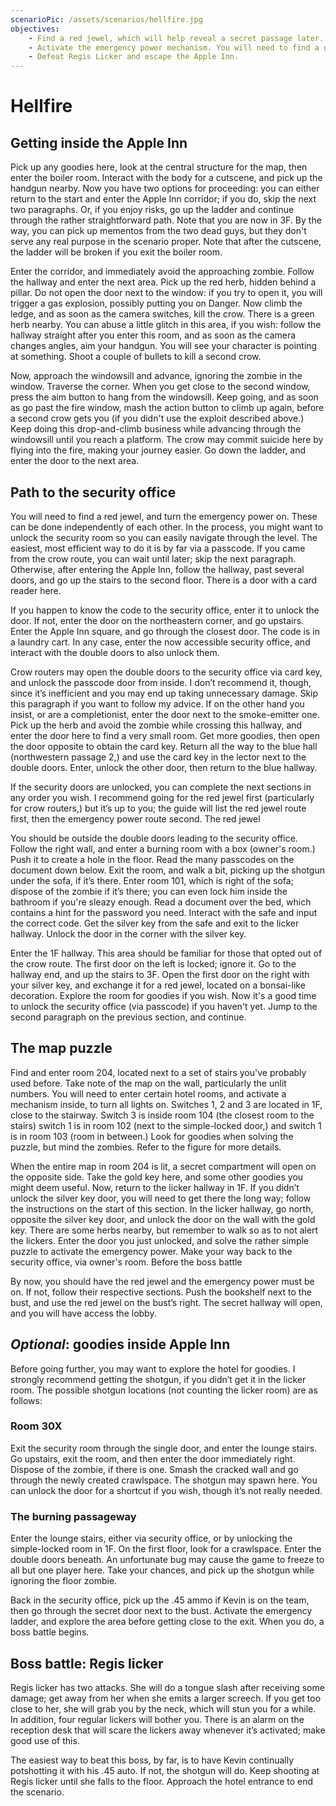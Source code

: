 ```yaml
---
scenarioPic: /assets/scenarios/hellfire.jpg
objectives:
    - Find a red jewel, which will help reveal a secret passage later. You will need to find a silver key in the process.
    - Activate the emergency power mechanism. You will need to find a gold key in the process.
    - Defeat Regis Licker and escape the Apple Inn.
---
```

# Hellfire

<ScenarioOverviewCard/>

## Getting inside the Apple Inn

Pick up any goodies here, look at the central structure for the map, then enter the boiler room. Interact with the body for a cutscene, and pick up the handgun nearby. Now you have two options for proceeding: you can either return to the start and enter the Apple Inn corridor; if you do, skip the next two paragraphs. Or, if you enjoy risks, go up the ladder and continue through the rather straightforward path. Note that you are now in 3F. By the way, you can pick up mementos from the two dead guys, but they don't serve any real purpose in the scenario proper. Note that after the cutscene, the ladder will be broken if you exit the boiler room.

Enter the corridor, and immediately avoid the approaching zombie. Follow the hallway and enter the next area. Pick up the red herb, hidden behind a pillar. Do not open the door next to the window: if you try to open it, you will trigger a gas explosion, possibly putting you on Danger. Now climb the ledge, and as soon as the camera switches, kill the crow. There is a green herb nearby. You can abuse a little glitch in this area, if you wish: follow the hallway straight after you enter this room, and as soon as the camera changes angles, aim your handgun. You will see your character is pointing at something. Shoot a couple of bullets to kill a second crow.

Now, approach the windowsill and advance, ignoring the zombie in the window. Traverse the corner. When you get close to the second window, press the aim button to hang from the windowsill. Keep going, and as soon as go past the fire window, mash the action button to climb up again, before a second crow gets you (if you didn't use the exploit described above.) Keep doing this drop-and-climb business while advancing through the windowsill until you reach a platform. The crow may commit suicide here by flying into the fire, making your journey easier. Go down the ladder, and enter the door to the next area.

## Path to the security office

You will need to find a red jewel, and turn the emergency power on. These can be done independently of each other. In the process, you might want to unlock the security room so you can easily navigate through the level. The easiest, most efficient way to do it is by far via a passcode. If you came from the crow route, you can wait until later; skip the next paragraph. Otherwise, after entering the Apple Inn, follow the hallway, past several doors, and go up the stairs to the second floor. There is a door with a card reader here.

If you happen to know the code to the security office, enter it to unlock the door. If not, enter the door on the northeastern corner, and go upstairs. Enter the Apple Inn square, and go through the closest door. The code is in a laundry cart. In any case, enter the now accessible security office, and interact with the double doors to also unlock them.

Crow routers may open the double doors to the security office via card key, and unlock the passcode door from inside. I don’t recommend it, though, since it’s inefficient and you may end up taking unnecessary damage. Skip this paragraph if you want to follow my advice. If on the other hand you insist, or are a completionist, enter the door next to the smoke-emitter one. Pick up the herb and avoid the zombie while crossing this hallway, and enter the door here to find a very small room. Get more goodies, then open the door opposite to obtain the card key. Return all the way to the blue hall (northwestern passage 2,) and use the card key in the lector next to the double doors. Enter, unlock the other door, then return to the blue hallway.

If the security doors are unlocked, you can complete the next sections in any order you wish. I recommend going for the red jewel first (particularly for crow routers,) but it’s up to you; the guide will list the red jewel route first, then the emergency power route second.
The red jewel

You should be outside the double doors leading to the security office. Follow the right wall, and enter a burning room with a box (owner's room.) Push it to create a hole in the floor. Read the many passcodes on the document down below. Exit the room, and walk a bit, picking up the shotgun under the sofa, if it’s there. Enter room 101, which is right of the sofa; dispose of the zombie if it’s there; you can even lock him inside the bathroom if you're sleazy enough. Read a document over the bed, which contains a hint for the password you need. Interact with the safe and input the correct code. Get the silver key from the safe and exit to the licker hallway. Unlock the door in the corner with the silver key.

Enter the 1F hallway. This area should be familiar for those that opted out of the crow route. The first door on the left is locked; ignore it. Go to the hallway end, and up the stairs to 3F. Open the first door on the right with your silver key, and exchange it for a red jewel, located on a bonsai-like decoration. Explore the room for goodies if you wish. Now it's a good time to unlock the security office (via passcode) if you haven't yet. Jump to the second paragraph on the previous section, and continue.

## The map puzzle

Find and enter room 204, located next to a set of stairs you've probably used before. Take note of the map on the wall, particularly the unlit numbers. You will need to enter certain hotel rooms, and activate a mechanism inside, to turn all lights on. Switches 1, 2 and 3 are located in 1F, close to the stairway. Switch 3 is inside room 104 (the closest room to the stairs) switch 1 is in room 102 (next to the simple-locked door,) and switch 1 is in room 103 (room in between.) Look for goodies when solving the puzzle, but mind the zombies. Refer to the figure for more details.

When the entire map in room 204 is lit, a secret compartment will open on the opposite side. Take the gold key here, and some other goodies you might deem useful. Now, return to the licker hallway in 1F. If you didn’t unlock the silver key door, you will need to get there the long way; follow the instructions on the start of this section. In the licker hallway, go north, opposite the silver key door, and unlock the door on the wall with the gold key. There are some herbs nearby, but remember to walk so as to not alert the lickers. Enter the door you just unlocked, and solve the rather simple puzzle to activate the emergency power. Make your way back to the security office, via owner's room.
Before the boss battle

By now, you should have the red jewel and the emergency power must be on. If not, follow their respective sections. Push the bookshelf next to the bust, and use the red jewel on the bust’s right. The secret hallway will open, and you will have access the lobby.

## *Optional*: goodies inside Apple Inn

Before going further, you may want to explore the hotel for goodies. I strongly recommend getting the shotgun, if you didn’t get it in the licker room. The possible shotgun locations (not counting the licker room) are as follows:

### Room 30X

Exit the security room through the single door, and enter the lounge stairs. Go upstairs, exit the room, and then enter the door immediately right. Dispose of the zombie, if there is one. Smash the cracked wall and go through the newly created crawlspace. The shotgun may spawn here. You can unlock the door for a shortcut if you wish, though it’s not really needed.

### The burning passageway

Enter the lounge stairs, either via security office, or by unlocking the simple-locked room in 1F. On the first floor, look for a crawlspace. Enter the double doors beneath. An unfortunate bug may cause the game to freeze to all but one player here. Take your chances, and pick up the shotgun while ignoring the floor zombie.

Back in the security office, pick up the .45 ammo if Kevin is on the team, then go through the secret door next to the bust. Activate the emergency ladder, and explore the area before getting close to the exit. When you do, a boss battle begins.

## Boss battle: Regis licker

Regis licker has two attacks. She will do a tongue slash after receiving some damage; get away from her when she emits a larger screech. If you get too close to her, she will grab you by the neck, which will stun you for a while. In addition, four regular lickers will bother you. There is an alarm on the reception desk that will scare the lickers away whenever it’s activated; make good use of this.

The easiest way to beat this boss, by far, is to have Kevin continually potshotting it with his .45 auto. If not, the shotgun will do. Keep shooting at Regis licker until she falls to the floor. Approach the hotel entrance to end the scenario.
